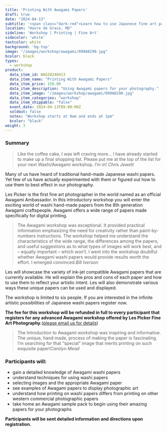 ```yaml
---
title: 'Printing With Awagami Papers'
draft: true
date: "2024-04-13"
subtitle: '<span class="dark-red">Learn how to use Japanese fine art papers for <span class="fw7">your photography.</span>.</span>'
location: "Havre de Grace, MD"
sideline: 'Workshop | Printing | Fine Art'
sidecolor: 'white'
textcolor: white
background: 'bg-top'
image: "/images/workshop/awagami/099A8290.jpg"
bcolor: black
types:
  - workshop
product:
  data_item_id: WAG20240413
  data_item_name: "Printing With Awagami Papers"
  data_item_price: 150.00
  data_item_description: "Using Awagami papers for your photography."
  data_item_image: "/images/workshop/awagami/099A8290.jpg"
  data_item_categories: "workshop"
  data_item_shippable: "false"
  event_date: 2024-04-13T09:00:00Z
  soldout: false
  notes: "Workshop starts at 9am and ends at 1pm"
  bcolor: "black"
weight: 3
---
```

### Summary

> Like the coffee cake, I was left craving more… I have already started to make up a final shopping list. Please put me at the top of the list for your next Washi/Awagami workshop. I’m in! <cite>Chris Jewett</cite>

Many of us have heard of traditional hand-made Japanese washi papers. Yet few of us have actually experimented with them or figured out how to use them to best effect in our photography.

Les Picker is the first fine art photographer in the world named as an official Awagami Ambassador. In this introductory workshop you will enter the exciting world of washi hand-made papers from the 8th generation Awagami craftspeople. Awagami offers a wide range of papers made specifically for digital printing. 

> The Awagami workshop was exceptional. It provided practical information emphasizing the need for creativity rather than paint-by-numbers instructions. The workshop helped me understand the characteristics of the wide range, the differences among the papers, and useful suggestions as to what types of images will work best, and – equally important – which won’t. I went into the workshop doubtful whether Awagami washi papers would provide results worth the effort. I emerged convinced.<cite>Bill Iverson</cite>

Les will showcase the variety of ink-jet compatible Awagami papers that are currently available. He will explain the pros and cons of each paper and how to use them to reflect your artistic intent. Les will also demonstrate various ways these unique papers can be used and displayed. 

The workshop is limited to six people. If you are interested in the infinite artistic possibilities of Japanese washi papers register now.

**The fee for this workshop will be refunded in full to every participant that registers for any advanced Awagami workshop offered by Les Picker Fine Art Photography.**([please email us for details](mailto:lespicker@gmail.com))

> The Introduction to Awagami workshop was inspiring and informative. The unique, hand made, process of making the paper is fascinating. I’m searching for that “special” image that merits printing on such exquisite paper!<cite>Carolyn Mead</cite>
 
### Participants will:
- gain a detailed knowledge of Awagami washi papers
- understand techniques for using washi papers
- selecting images and the appropriate Awagami paper
- see examples of Awagami papers to display photographic art
- understand how printing on washi papers differs from printing on other western commercial photographic papers
- take home an Awagami sample pack to begin using their amazing papers for your photographs

**Participants will be sent detailed information and directions upon registration.**

